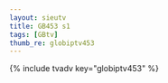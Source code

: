 ```yaml
--- 
layout: sieutv
title: GB453 s1
tags: [GBtv]
thumb_re: globiptv453
---
```

{% include tvadv key="globiptv453" %} 
